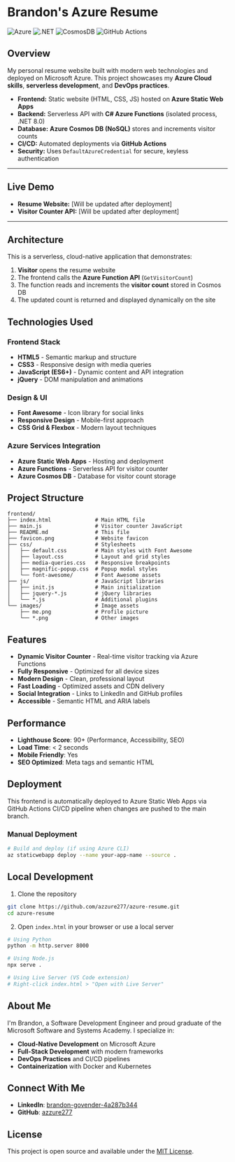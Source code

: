 # Brandon's Azure Resume

![Azure](https://img.shields.io/badge/Azure-Functions-blue?logo=microsoftazure)
![.NET](https://img.shields.io/badge/.NET-8.0-purple?logo=dotnet)
![CosmosDB](https://img.shields.io/badge/Azure-CosmosDB-green?logo=microsoftazure)
![GitHub Actions](https://img.shields.io/badge/CI%2FCD-GitHub%20Actions-black?logo=githubactions)

## Overview
My personal resume website built with modern web technologies and deployed on Microsoft Azure. This project showcases my **Azure Cloud skills**, **serverless development**, and **DevOps practices**.

- **Frontend:** Static website (HTML, CSS, JS) hosted on **Azure Static Web Apps**  
- **Backend:** Serverless API with **C# Azure Functions** (isolated process, .NET 8.0)  
- **Database:** **Azure Cosmos DB (NoSQL)** stores and increments visitor counts  
- **CI/CD:** Automated deployments via **GitHub Actions**  
- **Security:** Uses `DefaultAzureCredential` for secure, keyless authentication  

---

## Live Demo
- **Resume Website:** [Will be updated after deployment]
- **Visitor Counter API:** [Will be updated after deployment]

---

## Architecture
This is a serverless, cloud-native application that demonstrates:

1. **Visitor** opens the resume website  
2. The frontend calls the **Azure Function API** (`GetVisitorCount`)  
3. The function reads and increments the **visitor count** stored in Cosmos DB  
4. The updated count is returned and displayed dynamically on the site

## Technologies Used

### Frontend Stack
- **HTML5** - Semantic markup and structure
- **CSS3** - Responsive design with media queries
- **JavaScript (ES6+)** - Dynamic content and API integration
- **jQuery** - DOM manipulation and animations

### Design & UI
- **Font Awesome** - Icon library for social links
- **Responsive Design** - Mobile-first approach
- **CSS Grid & Flexbox** - Modern layout techniques

### Azure Services Integration
- **Azure Static Web Apps** - Hosting and deployment
- **Azure Functions** - Serverless API for visitor counter
- **Azure Cosmos DB** - Database for visitor count storage

## Project Structure

```
frontend/
├── index.html              # Main HTML file
├── main.js                 # Visitor counter JavaScript
├── README.md               # This file
├── favicon.png             # Website favicon
├── css/                    # Stylesheets
│   ├── default.css         # Main styles with Font Awesome
│   ├── layout.css          # Layout and grid styles
│   ├── media-queries.css   # Responsive breakpoints
│   ├── magnific-popup.css  # Popup modal styles
│   └── font-awesome/       # Font Awesome assets
├── js/                     # JavaScript libraries
│   ├── init.js             # Main initialization
│   ├── jquery-*.js         # jQuery libraries
│   └── *.js                # Additional plugins
└── images/                 # Image assets
    ├── me.png              # Profile picture
    └── *.png               # Other images
```

## Features

- **Dynamic Visitor Counter** - Real-time visitor tracking via Azure Functions
- **Fully Responsive** - Optimized for all device sizes
- **Modern Design** - Clean, professional layout
- **Fast Loading** - Optimized assets and CDN delivery
- **Social Integration** - Links to LinkedIn and GitHub profiles
- **Accessible** - Semantic HTML and ARIA labels

## Performance

- **Lighthouse Score**: 90+ (Performance, Accessibility, SEO)
- **Load Time**: < 2 seconds
- **Mobile Friendly**: Yes
- **SEO Optimized**: Meta tags and semantic HTML

## Deployment

This frontend is automatically deployed to Azure Static Web Apps via GitHub Actions CI/CD pipeline when changes are pushed to the main branch.

### Manual Deployment
```bash
# Build and deploy (if using Azure CLI)
az staticwebapp deploy --name your-app-name --source .
```

## Local Development

1. Clone the repository
```bash
git clone https://github.com/azzure277/azure-resume.git
cd azure-resume
```

2. Open `index.html` in your browser or use a local server
```bash
# Using Python
python -m http.server 8000

# Using Node.js
npx serve .

# Using Live Server (VS Code extension)
# Right-click index.html > "Open with Live Server"
```

## About Me

I'm Brandon, a Software Development Engineer and proud graduate of the Microsoft Software and Systems Academy. I specialize in:

- **Cloud-Native Development** on Microsoft Azure
- **Full-Stack Development** with modern frameworks
- **DevOps Practices** and CI/CD pipelines
- **Containerization** with Docker and Kubernetes

## Connect With Me

- **LinkedIn**: [brandon-govender-4a287b344](https://www.linkedin.com/in/brandon-govender-4a287b344/)
- **GitHub**: [azzure277](https://github.com/azzure277)

## License

This project is open source and available under the [MIT License](LICENSE).
